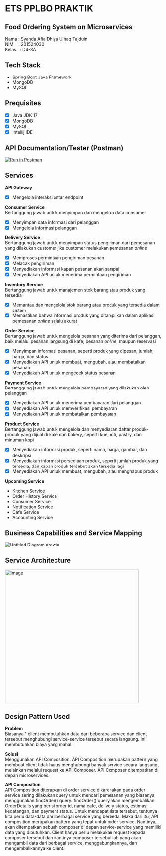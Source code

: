 # ETS PPLBO PRAKTIK

## Food Ordering System on Microservices
Nama  : Syahda Afia Dhiya Ulhaq Tajduin  
NIM $~~$ : 201524030  
Kelas $~$ : D4-3A  

## Tech Stack
- Spring Boot Java Framework
- MongoDB
- MySQL

## Prequisites
- [x] Java JDK 17  
- [x] MongoDB  
- [x] MySQL
- [x] Intellij IDE

## API Documentation/Tester (Postman)
[![Run in Postman](https://run.pstmn.io/button.svg)](https://app.getpostman.com/run-collection/24074206-135df299-8b2b-4f9a-be2e-7511fc6eef89?action=collection%2Ffork&collection-url=entityId%3D24074206-135df299-8b2b-4f9a-be2e-7511fc6eef89%26entityType%3Dcollection%26workspaceId%3D096d2409-cc7e-4682-8edf-da67f42ca944)  

## Services
**API Gateway**
- [x] Mengelola interaksi antar endpoint

**Consumer Service**  
Bertanggung jawab untuk menyimpan dan mengelola data consumer  
- [x] Menyimpan data informasi dari pelanggan  
- [x] Mengelola informasi pelanggan  

**Delivery Service**  
Bertanggung jawab untuk menyimpan status pengiriman dari pemesanan yang dilakukan customer jika customer melakukan pemesanan _online_   
- [x] Memproses permintaan pengiriman pesanan
- [x] Melacak pengiriman
- [x] Menyediakan informasi kapan pesanan akan sampai
- [x] Menyediakan API untuk menerima permintaan pengiriman

**Inventory Service**  
Bertanggung jawab untuk manajemen stok barang atau produk yang tersedia  
- [x] Memantau dan mengelola stok barang atau produk yang tersedia dalam sistem  
- [x] Memastikan bahwa informasi produk yang ditampilkan dalam aplikasi pemesanan _online_ selalu akurat

**Order Service**  
Bertanggung jawab untuk mengelola pesanan yang diterima dari pelanggan, baik melalui pesanan langsung di kafe, pesanan _online_, maupun reservasi  
- [x] Menyimpan informasi pesanan, seperti produk yang dipesan, jumlah, harga, dan status  
- [x] Menyediakan API untuk membuat, mengubah, atau membatalkan pesanan  
- [x] Menyediakan API untuk mengecek status pesanan  

**Payment Service**  
Bertanggung jawab untuk mengelola pembayaran yang dilakukan oleh pelanggan  
- [x] Menyediakan API untuk menerima pembayaran dari pelanggan  
- [x] Menyediakan API untuk memverifikasi pembayaran  
- [x] Menyediakan API untuk membatalkan pembayaran  

**Product Service**  
Bertanggung jawab untuk mengelola dan menyediakan daftar produk-produk yang dijual di kafe dan bakery, seperti kue, roti, pastry, dan minuman kopi  
- [x] Menyediakan informasi produk, seperti nama, harga, gambar, dan deskripsi  
- [x] Menyediakan informasi persediaan produk, seperti jumlah produk yang tersedia, dan kapan produk tersebut akan tersedia lagi  
- [x] Menyediakan API untuk membuat, mengubah, atau menghapus produk  

**Upcoming Service**
- Kitchen Service
- Order History Service
- Consumer Service
- Notification Service
- Cafe Service
- Accounting Service

## Business Capabilities and Service Mapping  
![Untitled Diagram drawio](https://github.com/syahdaafia/HasilETSPPLBO2023/assets/76998317/048ebc2b-1120-4fce-8f97-4adaaf2be069)  

## Service Architecture  
<img width="431" alt="image" src="https://github.com/syahdaafia/HasilETSPPLBO2023/assets/76998317/ebb5dcfc-859f-470d-8603-e0c7914eea57">  

## Design Pattern Used  
**Problem**  
Biasanya 1 client membutuhkan data dari beberapa service dan client tersebut menghubungi service-service tersebut secara langsung. Ini membutuhkan biaya yang mahal.

**Solusi**  
Menggunakan API Composition. API Composition merupakan pattern yang membuat client tidak harus menghubungi banyak service secara langsung, melainkan melalui request ke API Composer. API Composer ditempatkan di depan microservices.  

**API Composition**  
API Composition diterapkan di order service dikarenakan pada order service sering dilakukan query untuk mencari pemesanan yang biasanya menggunakan findOrder() query. findOrder() query akan mengembalikan OrderDetails yang berisi order id, nama cafe, delivery status, estimasi kedatangan, dan payment status. Untuk mendapat data tersebut, tentunya kita perlu data-data dari berbagai service yang berbeda. Maka dari itu, API composition merupakan pattern yang tepat untuk order service. Nantinya, akan ditempatkan sebuah composer di depan service-service yang memiliki data yang dibutuhkan. Client hanya perlu melakukan request kepada composer tersebut dan nantinya composer tersebut lah yang akan mengambil data dari berbagai service, menggabungkannya, dan mengembalikannya ke client.

